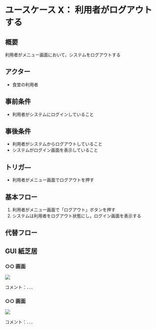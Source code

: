 # ユースケース X： 利用者がログアウトする

## 概要

利用者がメニュー画面において，システムをログアウトする

## アクター

- 食堂の利用者

## 事前条件

- 利用者がシステムにログインしていること

## 事後条件

- 利用者がシステムからログアウトしていること
- システムがログイン画面を表示していること

## トリガ―

- 利用者がメニュー画面でログアウトを押す

## 基本フロー

1. 利用者がメニュー画面で「ログアウト」ボタンを押す
2. システムは利用者をログアウト状態にし，ログイン画面を表示する

## 代替フロー

## GUI 紙芝居

### ○○ 画面

<img src="gamen1.png">

コメント：．．．

### ○○ 画面

<img src="gamen2.png">

コメント：．．．
